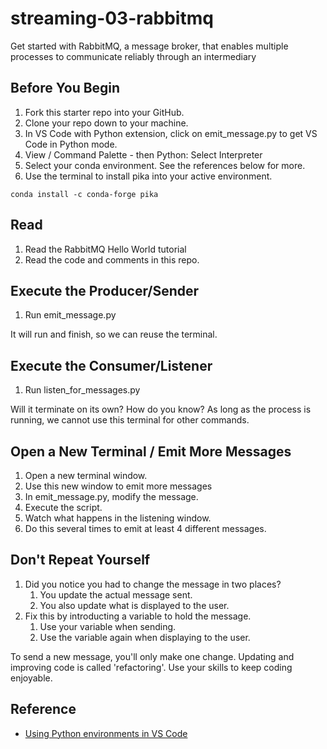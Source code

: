 # streaming-03-rabbitmq

Get started with RabbitMQ, a message broker, that enables multiple processes to communicate reliably through an intermediary

## Before You Begin

1. Fork this starter repo into your GitHub.
1. Clone your repo down to your machine.
1. In VS Code with Python extension, click on emit_message.py to get VS Code in Python mode.
1. View / Command Palette - then Python: Select Interpreter
1. Select your conda environment. See the references below for more.
1. Use the terminal to install pika into your active environment. 

`conda install -c conda-forge pika`

## Read

1. Read the RabbitMQ Hello World tutorial
1. Read the code and comments in this repo.

## Execute the Producer/Sender

1. Run emit_message.py

It will run and finish, so we can reuse the terminal.

## Execute the Consumer/Listener

1. Run listen_for_messages.py

Will it terminate on its own? How do you know? 
As long as the process is running, we cannot use this terminal for other commands. 

## Open a New Terminal / Emit More Messages

1. Open a new terminal window.
1. Use this new window to emit more messages
1. In emit_message.py, modify the message. 
1. Execute the script. 
1. Watch what happens in the listening window.
1. Do this several times to emit at least 4 different messages.

## Don't Repeat Yourself

1. Did you notice you had to change the message in two places?
    1. You update the actual message sent. 
    1. You also update what is displayed to the user. 
1. Fix this by introducting a variable to hold the message. 
    1. Use your variable when sending. 
    1. Use the variable again when displaying to the user. 

To send a new message, you'll only make one change.
Updating and improving code is called 'refactoring'. 
Use your skills to keep coding enjoyable. 

## Reference

- [Using Python environments in VS Code](https://code.visualstudio.com/docs/python/environments)